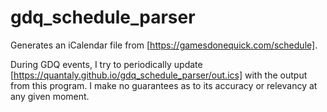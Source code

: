 # gdq_schedule_parser

Generates an iCalendar file from [https://gamesdonequick.com/schedule].

During GDQ events, I try to periodically update [https://quantaly.github.io/gdq_schedule_parser/out.ics] with the output from this program. I make no guarantees as to its accuracy or relevancy at any given moment.
